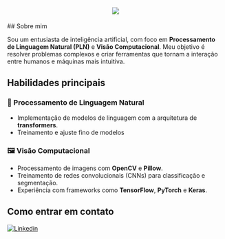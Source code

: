<h1 align="center">
  <img src="https://readme-typing-svg.demolab.com?font=Jetbrains+Mono&duration=2000&pause=1000&color=897292&center=true&vCenter=true&width=435&lines=Bem+vindo!;Welcome!;Wilkommen!"/>
</h1>
## Sobre mim

Sou um entusiasta de inteligência artificial, com foco em **Processamento de Linguagem Natural (PLN)** e **Visão Computacional**. Meu objetivo é resolver problemas complexos e criar ferramentas que tornam a interação entre humanos e máquinas mais intuitiva.

## Habilidades principais

### 🎯 Processamento de Linguagem Natural
- Implementação de modelos de linguagem com a arquitetura de **transformers**.
- Treinamento e ajuste fino de modelos

### 🖼️ Visão Computacional
- Processamento de imagens com **OpenCV** e **Pillow**.
- Treinamento de redes convolucionais (CNNs) para classificação e segmentação.
- Experiência com frameworks como **TensorFlow**, **PyTorch** e **Keras**.

## Como entrar em contato
[![Linkedin](https://img.shields.io/badge/LinkedIn-0077B5?style=for-the-badge&logo=linkedin&logoColor=white)](https://br.linkedin.com/in/pedro-crespan)
